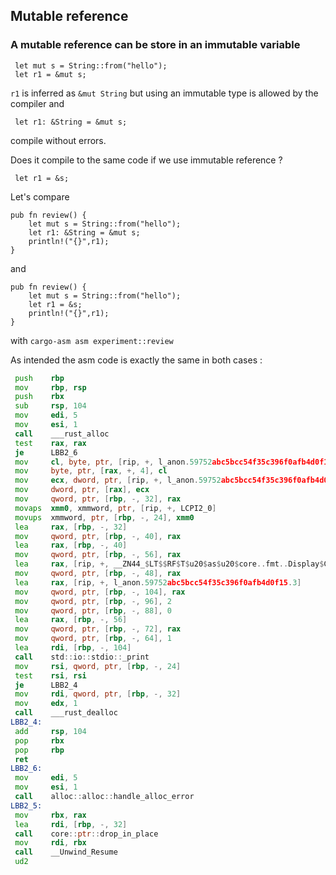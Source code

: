 ## Mutable reference

### A mutable reference can be store in an immutable variable

```rust.ignore
 let mut s = String::from("hello");
 let r1 = &mut s;
```
`r1` is inferred as `&mut String` but using an immutable type is allowed by the compiler and

```rust.ignore
 let r1: &String = &mut s;
```
compile without errors.

Does it compile to the same code if we use immutable reference ?
```rust.ignore
 let r1 = &s;
```

Let's compare
```rust.ignore
pub fn review() {
    let mut s = String::from("hello");
    let r1: &String = &mut s;
    println!("{}",r1);
}
```
and
```rust.ignore
pub fn review() {
    let mut s = String::from("hello");
    let r1 = &s; 
    println!("{}",r1);
}
```
with `cargo-asm asm experiment::review`

As intended the asm code is exactly the same in both cases :
```asm
 push    rbp
 mov     rbp, rsp
 push    rbx
 sub     rsp, 104
 mov     edi, 5
 mov     esi, 1
 call    ___rust_alloc
 test    rax, rax
 je      LBB2_6
 mov     cl, byte, ptr, [rip, +, l_anon.59752abc5bcc54f35c396f0afb4d0f15.1+4]
 mov     byte, ptr, [rax, +, 4], cl
 mov     ecx, dword, ptr, [rip, +, l_anon.59752abc5bcc54f35c396f0afb4d0f15.1]
 mov     dword, ptr, [rax], ecx
 mov     qword, ptr, [rbp, -, 32], rax
 movaps  xmm0, xmmword, ptr, [rip, +, LCPI2_0]
 movups  xmmword, ptr, [rbp, -, 24], xmm0
 lea     rax, [rbp, -, 32]
 mov     qword, ptr, [rbp, -, 40], rax
 lea     rax, [rbp, -, 40]
 mov     qword, ptr, [rbp, -, 56], rax
 lea     rax, [rip, +, __ZN44_$LT$$RF$T$u20$as$u20$core..fmt..Display$GT$3fmt17h75513a3126905787E]
 mov     qword, ptr, [rbp, -, 48], rax
 lea     rax, [rip, +, l_anon.59752abc5bcc54f35c396f0afb4d0f15.3]
 mov     qword, ptr, [rbp, -, 104], rax
 mov     qword, ptr, [rbp, -, 96], 2
 mov     qword, ptr, [rbp, -, 88], 0
 lea     rax, [rbp, -, 56]
 mov     qword, ptr, [rbp, -, 72], rax
 mov     qword, ptr, [rbp, -, 64], 1
 lea     rdi, [rbp, -, 104]
 call    std::io::stdio::_print
 mov     rsi, qword, ptr, [rbp, -, 24]
 test    rsi, rsi
 je      LBB2_4
 mov     rdi, qword, ptr, [rbp, -, 32]
 mov     edx, 1
 call    ___rust_dealloc
LBB2_4:
 add     rsp, 104
 pop     rbx
 pop     rbp
 ret
LBB2_6:
 mov     edi, 5
 mov     esi, 1
 call    alloc::alloc::handle_alloc_error
LBB2_5:
 mov     rbx, rax
 lea     rdi, [rbp, -, 32]
 call    core::ptr::drop_in_place
 mov     rdi, rbx
 call    __Unwind_Resume
 ud2
```

